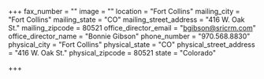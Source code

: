 +++
fax_number = ""
image = ""
location = "Fort Collins"
mailing_city = "Fort Collins"
mailing_state = "CO"
mailing_street_address = "416 W. Oak St."
mailing_zipcode = 80521
office_director_email = "bgibson@sricrm.com"
office_director_name = "Bonnie Gibson"
phone_number = "970.568.8830"
physical_city = "Fort Collins"
physical_state = "CO"
physical_street_address = "416 W. Oak St."
physical_zipcode = 80521
state = "Colorado"

+++
